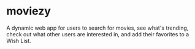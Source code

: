 # moviezy
A dynamic web app for users to search for movies, see what's trending, check out what other users are interested in, and add their favorites to a Wish List.
